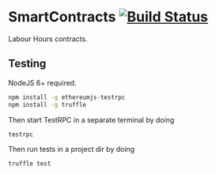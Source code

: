 # SmartContracts [![Build Status](https://travis-ci.org/ChronoBank/SmartContracts.svg?branch=master)](https://travis-ci.org/ChronoBank/SmartContracts)
Labour Hours contracts.

## Testing
NodeJS 6+ required.
```bash
npm install -g ethereumjs-testrpc
npm install -g truffle
```

Then start TestRPC in a separate terminal by doing
```bash
testrpc
```

Then run tests in a project dir by doing
```bash
truffle test
```
